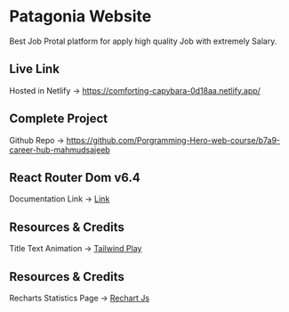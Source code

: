 # Patagonia Website

 Best Job Protal platform for apply high quality Job with extremely Salary.

## Live Link
Hosted in Netlify -> https://comforting-capybara-0d18aa.netlify.app/


## Complete Project
Github Repo ->  https://github.com/Porgramming-Hero-web-course/b7a9-career-hub-mahmudsajeeb


## React Router Dom v6.4 
Documentation Link -> [Link](https://reactrouter.com/en/main/start/overview)

 
 

## Resources & Credits

Title Text Animation -> [Tailwind Play](https://play.tailwindcss.com/VCZwwz1e3R)

## Resources & Credits 
Recharts Statistics Page -> [Rechart Js](https://recharts.org/en-US/)
 

